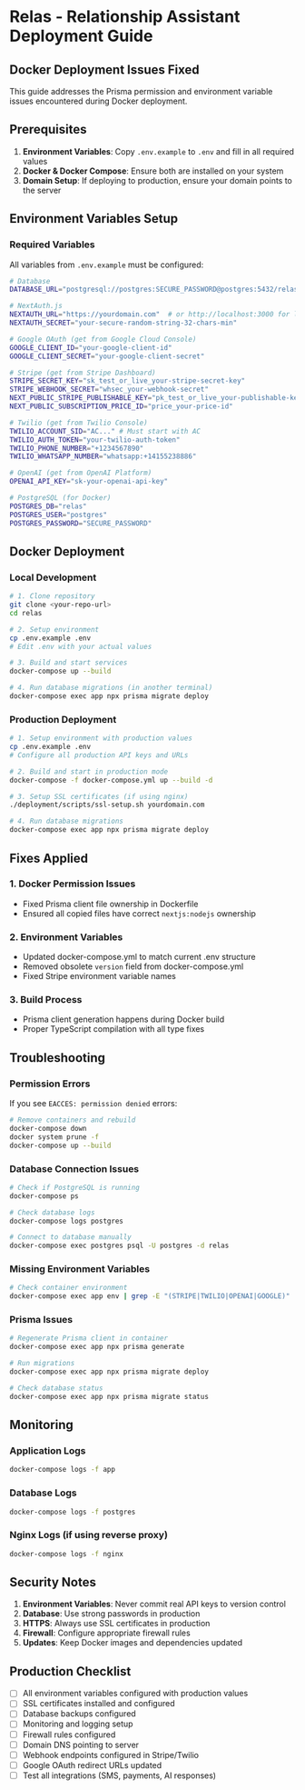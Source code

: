 # Relas - Relationship Assistant Deployment Guide

## Docker Deployment Issues Fixed

This guide addresses the Prisma permission and environment variable issues encountered during Docker deployment.

## Prerequisites

1. **Environment Variables**: Copy `.env.example` to `.env` and fill in all required values
2. **Docker & Docker Compose**: Ensure both are installed on your system
3. **Domain Setup**: If deploying to production, ensure your domain points to the server

## Environment Variables Setup

### Required Variables

All variables from `.env.example` must be configured:

```bash
# Database
DATABASE_URL="postgresql://postgres:SECURE_PASSWORD@postgres:5432/relas"

# NextAuth.js  
NEXTAUTH_URL="https://yourdomain.com"  # or http://localhost:3000 for local
NEXTAUTH_SECRET="your-secure-random-string-32-chars-min"

# Google OAuth (get from Google Cloud Console)
GOOGLE_CLIENT_ID="your-google-client-id"
GOOGLE_CLIENT_SECRET="your-google-client-secret"

# Stripe (get from Stripe Dashboard)
STRIPE_SECRET_KEY="sk_test_or_live_your-stripe-secret-key"
STRIPE_WEBHOOK_SECRET="whsec_your-webhook-secret"
NEXT_PUBLIC_STRIPE_PUBLISHABLE_KEY="pk_test_or_live_your-publishable-key"
NEXT_PUBLIC_SUBSCRIPTION_PRICE_ID="price_your-price-id"

# Twilio (get from Twilio Console)
TWILIO_ACCOUNT_SID="AC..." # Must start with AC
TWILIO_AUTH_TOKEN="your-twilio-auth-token"
TWILIO_PHONE_NUMBER="+1234567890"
TWILIO_WHATSAPP_NUMBER="whatsapp:+14155238886"

# OpenAI (get from OpenAI Platform)
OPENAI_API_KEY="sk-your-openai-api-key"

# PostgreSQL (for Docker)
POSTGRES_DB="relas"
POSTGRES_USER="postgres"
POSTGRES_PASSWORD="SECURE_PASSWORD"
```

## Docker Deployment

### Local Development

```bash
# 1. Clone repository
git clone <your-repo-url>
cd relas

# 2. Setup environment
cp .env.example .env
# Edit .env with your actual values

# 3. Build and start services
docker-compose up --build

# 4. Run database migrations (in another terminal)
docker-compose exec app npx prisma migrate deploy
```

### Production Deployment

```bash
# 1. Setup environment with production values
cp .env.example .env
# Configure all production API keys and URLs

# 2. Build and start in production mode
docker-compose -f docker-compose.yml up --build -d

# 3. Setup SSL certificates (if using nginx)
./deployment/scripts/ssl-setup.sh yourdomain.com

# 4. Run database migrations
docker-compose exec app npx prisma migrate deploy
```

## Fixes Applied

### 1. Docker Permission Issues
- Fixed Prisma client file ownership in Dockerfile
- Ensured all copied files have correct `nextjs:nodejs` ownership

### 2. Environment Variables
- Updated docker-compose.yml to match current .env structure
- Removed obsolete `version` field from docker-compose.yml
- Fixed Stripe environment variable names

### 3. Build Process
- Prisma client generation happens during Docker build
- Proper TypeScript compilation with all type fixes

## Troubleshooting

### Permission Errors
If you see `EACCES: permission denied` errors:

```bash
# Remove containers and rebuild
docker-compose down
docker system prune -f
docker-compose up --build
```

### Database Connection Issues
```bash
# Check if PostgreSQL is running
docker-compose ps

# Check database logs
docker-compose logs postgres

# Connect to database manually
docker-compose exec postgres psql -U postgres -d relas
```

### Missing Environment Variables
```bash
# Check container environment
docker-compose exec app env | grep -E "(STRIPE|TWILIO|OPENAI|GOOGLE)"
```

### Prisma Issues
```bash
# Regenerate Prisma client in container
docker-compose exec app npx prisma generate

# Run migrations
docker-compose exec app npx prisma migrate deploy

# Check database status
docker-compose exec app npx prisma migrate status
```

## Monitoring

### Application Logs
```bash
docker-compose logs -f app
```

### Database Logs
```bash
docker-compose logs -f postgres
```

### Nginx Logs (if using reverse proxy)
```bash
docker-compose logs -f nginx
```

## Security Notes

1. **Environment Variables**: Never commit real API keys to version control
2. **Database**: Use strong passwords in production
3. **HTTPS**: Always use SSL certificates in production
4. **Firewall**: Configure appropriate firewall rules
5. **Updates**: Keep Docker images and dependencies updated

## Production Checklist

- [ ] All environment variables configured with production values
- [ ] SSL certificates installed and configured
- [ ] Database backups configured
- [ ] Monitoring and logging setup
- [ ] Firewall rules configured
- [ ] Domain DNS pointing to server
- [ ] Webhook endpoints configured in Stripe/Twilio
- [ ] Google OAuth redirect URLs updated
- [ ] Test all integrations (SMS, payments, AI responses)